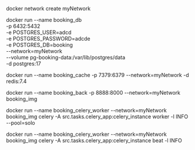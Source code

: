 

docker network create myNetwork

docker run --name booking_db \
    -p 6432:5432 \
    -e POSTGRES_USER=adcd \
    -e POSTGRES_PASSWORD=adcde \
    -e POSTGRES_DB=booking \
    --network=myNetwork \
    --volume pg-booking-data:/var/lib/postgres/data \
    -d postgres:17


docker run --name booking_cache -p 7379:6379 --network=myNetwork -d redis:7.4

docker run --name booking_back -p 8888:8000 --network=myNetwork booking_img

docker run --name booking_celery_worker --network=myNetwork booking_img celery -A src.tasks.celery_app:celery_instance worker -l INFO --pool=solo

docker run --name booking_celery_worker --network=myNetwork booking_img celery -A src.tasks.celery_app:celery_instance beat -l INFO